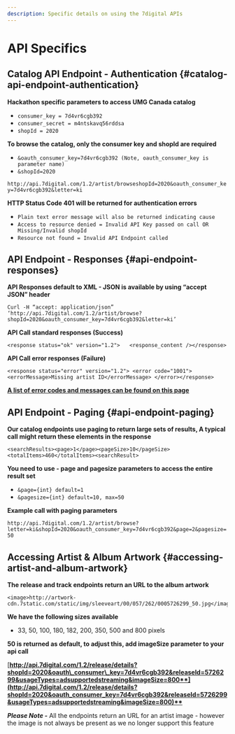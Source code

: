 ```yaml
---
description: Specific details on using the 7digital APIs
---
```


# API Specifics

## **Catalog API Endpoint - Authentication** {#catalog-api-endpoint-authentication}

**Hackathon specific parameters to access UMG Canada catalog**

* `consumer_key = 7d4vr6cgb392`
* `consumer_secret = m4ntskavq56rddsa`
* `shopId = 2020`

**To browse the catalog, only the consumer key and shopId are required**

* `&oauth_consumer_key=7d4vr6cgb392 (Note, oauth_consumer_key is parameter name)`
* `&shopId=2020`

`http://api.7digital.com/1.2/artist/browseshopId=2020&oauth_consumer_key=7d4vr6cgb392&letter=ki`

**HTTP Status Code 401 will be returned for authentication errors**

* `Plain text error message will also be returned indicating cause`
* `Access to resource denied = Invalid API Key passed on call OR Missing/Invalid shopId`
* `Resource not found = Invalid API Endpoint called`

## **API Endpoint - Responses** {#api-endpoint-responses}

**API Responses default to XML - JSON is available by using “accept JSON” header**

`Curl -H “accept: application/json” ‘http://api.7digital.com/1.2/artist/browse?shopId=2020&oauth_consumer_key=7d4vr6cgb392&letter=ki’`

**API Call standard responses \(Success\)**

```text
<response status="ok" version="1.2">   <response_content /></response>
```

**API Call error responses \(Failure\)**

```text
<response status="error" version="1.2"> <error code="1001">  <errorMessage>Missing artist ID</errorMessage> </error></response>
```

**​**[**A list of error codes and messages can be found on this page**](https://7digital.gitbook.io/api-doc/api-error-codes-and-messages)​

## **API Endpoint - Paging** {#api-endpoint-paging}

**Our catalog endpoints use paging to return large sets of results, A typical call might return these elements in the response**

```text
<searchResults><page>1</page><pageSize>10</pageSize><totalItems>460</totalItems><searchResult>
```

**You need to use - page and pagesize parameters to access the entire result set**

* `&page={int} default=1`
* `&pagesize={int} default=10, max=50`

**Example call with paging parameters**

`http://api.7digital.com/1.2/artist/browse?letter=ki&shopId=2020&oauth_consumer_key=7d4vr6cgb392&page=2&pagesize=50`

## **Accessing Artist & Album Artwork** {#accessing-artist-and-album-artwork}

**The release and track endpoints return an URL to the album artwork**

```text
<image>http://artwork-cdn.7static.com/static/img/sleeveart/00/057/262/0005726299_50.jpg</image>
```

**We have the following sizes available**

* 33, 50, 100, 180, 182, 200, 350, 500 and 800 pixels

**50 is returned as default, to adjust this, add imageSize parameter to your api call**

**​**[**http://api.7digital.com/1.2/release/details?shopId=2020&oauth\_consumer\_key=7d4vr6cgb392&releaseId=5726299&usageTypes=adsupportedstreaming&imageSize=800**](http://api.7digital.com/1.2/release/details?shopId=2020&oauth_consumer_key=7d4vr6cgb392&releaseId=5726299&usageTypes=adsupportedstreaming&imageSize=800)**​**

_**Please Note -**_ All the endpoints return an URL for an artist image - however the image is not always be present as we no longer support this feature  


